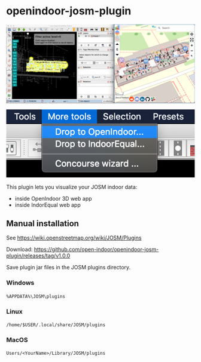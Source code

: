 # openindoor-josm-plugin

![From JOSM to indoor view](Screenshot.png?raw=true "From JOSM to indoor view")

![Menu](Menu.png?raw=true "Menu")

This plugin lets you visualize your JOSM indoor data:
- inside OpenIndoor 3D web app
- inside IndorEqual web app

## Manual installation

See https://wiki.openstreetmap.org/wiki/JOSM/Plugins

Download: https://github.com/open-indoor/openindoor-josm-plugin/releases/tag/v1.0.0

Save plugin jar files in the JOSM plugins directory.

### Windows

`%APPDATA%\JOSM\plugins`

### Linux

`/home/$USER/.local/share/JOSM/plugins`

### MacOS

`Users/<YourName>/Library/JOSM/plugins`
